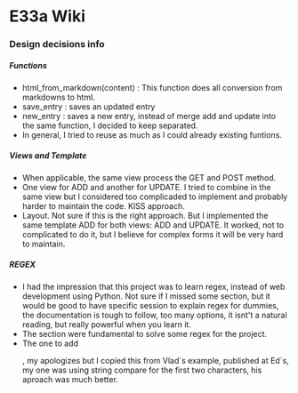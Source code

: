 # E33a Wiki

### Design decisions info

##### Functions 

* html_from_markdown(content) : This function does all conversion from markdowns to html.
* save_entry : saves an updated entry
* new_entry : saves a new entry, instead of merge add and update into the same function, I decided to keep separated. 
* In general, I tried to reuse as much as I could already existing funtions.


##### Views and Template

* When applicable, the same view process the GET and POST method.
* One view for ADD and another for UPDATE. I tried to combine in the same view but I considered too complicaded to implement and probably harder to maintain the code. KISS approach.
* Layout. Not sure if this is the right approach. But I implemented the same template ADD for both views: ADD and UPDATE. It worked, not to complicated to do it, but I believe for complex forms it will be very hard to maintain. 


##### REGEX
* I had the impression that this project was to learn regex, instead of web development using Python. Not sure if I missed some section, but it would be good to have specific session to explain regex for dummies, the documentation is tough to follow, too many options, it isnt't a natural reading, but really powerful when you learn it.
* The section were fundamental to solve some regex for the project.
* The one to add <p>, my apologizes but I copied this from Vlad´s example, published at Ed´s, my one was using string compare for the first two characters, his aproach was much better. 
